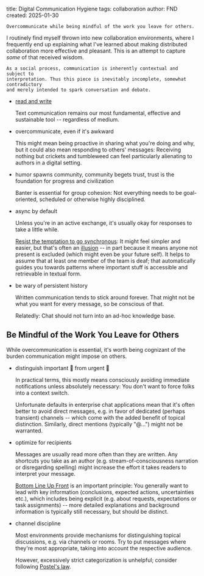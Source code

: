 title: Digital Communication Hygiene
tags: collaboration
author: FND
created: 2025-01-30

```intro
Overcommunicate while being mindful of the work you leave for others.
```

I routinely find myself thrown into new collaboration environments, where I
frequently end up explaining what I've learned about making distributed
collaboration more effective and pleasant. This is an attempt to capture _some_
of that received wisdom.

```aside
As a social process, communication is inherently contextual and subject to
interpretation. Thus this piece is inevitably incomplete, somewhat contradictory
and merely intended to spark conversation and debate.
```

*   [read and write](page://articles/literacy)

    Text communication remains our most fundamental, effective and sustainable
    tool -- regardless of medium.

*   overcommunicate, even if it's awkward

    This might mean being proactive in sharing what you're doing and why, but it
    could also mean responding to others' messages: Receiving nothing but
    crickets and tumbleweed can feel particularly alienating to authors in a
    digital setting.

*   humor spawns community, community begets trust, trust is the foundation for
    progress and civilization

    Banter is essential for group cohesion: Not everything needs to be
    goal-oriented, scheduled or otherwise highly disciplined.

*   async by default

    Unless you're in an active exchange, it's usually okay for responses to take
    a little while.

    [Resist the temptation to go synchronous](https://xahteiwi.eu/resources/presentations/no-we-wont-have-a-video-call-for-that/):
    It might feel simpler and easier, but that's often an
    [illusion](page://articles/constraints) -- in part because it means anyone
    not present is excluded (which might even be your future self). It helps to
    assume that at least one member of the team is deaf; that automatically
    guides you towards patterns where important stuff is accessible and
    retrievable in textual form.

*   be wary of persistent history

    Written communication tends to stick around forever. That might not be what
    you want for every message, so be conscious of that.

    Relatedly: Chat should not turn into an ad-hoc knowledge base.


Be Mindful of the Work You Leave for Others
-------------------------------------------

While overcommunication is essential, it's worth being cognizant of the burden
communication might impose on others.

*   distinguish important 🔕 from urgent 🔔

    In practical terms, this mostly means consciously avoiding immediate
    notifications unless absolutely necessary: You don't want to force folks
    into a context switch.

    Unfortunate defaults in enterprise chat applications mean that it's often
    better to avoid direct messages, e.g. in favor of dedicated (perhaps
    transient) channels -- which come with the added benefit of topical
    distinction. Similarly, direct mentions (typically "@…") might not be
    warranted.

*   optimize for recipients

    Messages are usually read more often than they are written. Any shortcuts
    you take as an author (e.g. stream-of-consciousness narration or
    disregarding spelling) might increase the effort it takes readers to
    interpret your message.

    [Bottom Line Up Front](https://en.wikipedia.org/wiki/BLUF_%28communication%29)
    is an important principle: You generally want to lead with key information
    (conclusions, expected actions, uncertainties etc.), which includes being
    explicit (e.g. about requests, expectations or task assignments) -- more
    detailed explanations and background information is typically still
    necessary, but should be distinct.

*   channel discipline

    Most environments provide mechanisms for distinguishing topical discussions,
    e.g. via channels or rooms. Try to put messages where they're most
    appropriate, taking into account the respective audience.

    However, excessively strict categorization is unhelpful; consider following
    [Postel's law](https://en.wikipedia.org/wiki/Robustness_principle).
